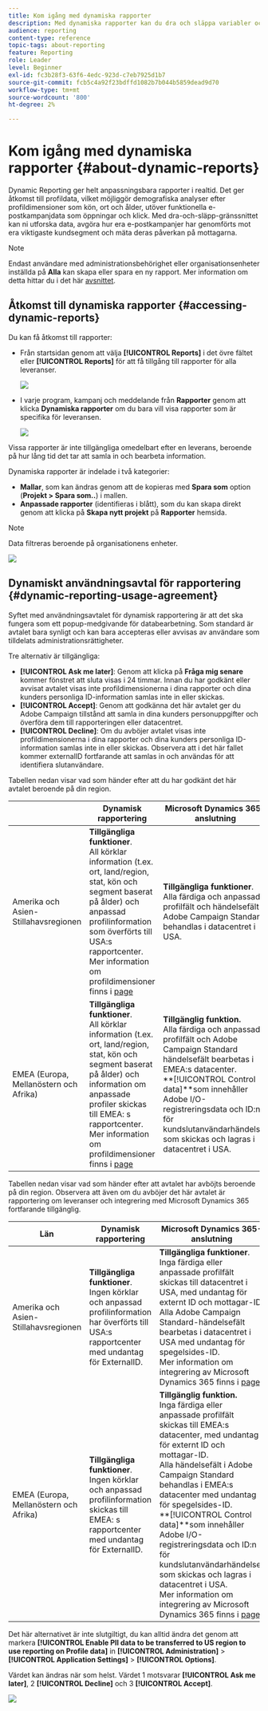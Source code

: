 ```yaml
---
title: Kom igång med dynamiska rapporter
description: Med dynamiska rapporter kan du dra och släppa variabler och dimensioner i frihandsmiljön och analysera hur framgångsrika era kampanjer är.
audience: reporting
content-type: reference
topic-tags: about-reporting
feature: Reporting
role: Leader
level: Beginner
exl-id: fc3b28f3-63f6-4edc-923d-c7eb7925d1b7
source-git-commit: fcb5c4a92f23bdffd1082b7b044b5859dead9d70
workflow-type: tm+mt
source-wordcount: '800'
ht-degree: 2%

---
```


# Kom igång med dynamiska rapporter {#about-dynamic-reports}

Dynamic Reporting ger helt anpassningsbara rapporter i realtid. Det ger åtkomst till profildata, vilket möjliggör demografiska analyser efter profildimensioner som kön, ort och ålder, utöver funktionella e-postkampanjdata som öppningar och klick. Med dra-och-släpp-gränssnittet kan ni utforska data, avgöra hur era e-postkampanjer har genomförts mot era viktigaste kundsegment och mäta deras påverkan på mottagarna.

>[!NOTE]
>
>Endast användare med administrationsbehörighet eller organisationsenheter inställda på **Alla** kan skapa eller spara en ny rapport. Mer information om detta hittar du i det här [avsnittet](../../administration/using/users-management.md).

## Åtkomst till dynamiska rapporter {#accessing-dynamic-reports}

Du kan få åtkomst till rapporter:

* Från startsidan genom att välja **[!UICONTROL Reports]** i det övre fältet eller **[!UICONTROL Reports]** för att få tillgång till rapporter för alla leveranser.

  ![](assets/campaign_reports_access.png)

* I varje program, kampanj och meddelande från **Rapporter** genom att klicka **Dynamiska rapporter** om du bara vill visa rapporter som är specifika för leveransen.

  ![](assets/campaign_reports_description.png)

Vissa rapporter är inte tillgängliga omedelbart efter en leverans, beroende på hur lång tid det tar att samla in och bearbeta information.

Dynamiska rapporter är indelade i två kategorier:

* **Mallar**, som kan ändras genom att de kopieras med **Spara som** option (**Projekt > Spara som..**) i mallen.
* **Anpassade rapporter** (identifieras i blått), som du kan skapa direkt genom att klicka på **Skapa nytt projekt** på **Rapporter** hemsida.

>[!NOTE]
>
>Data filtreras beroende på organisationens enheter.

![](assets/dynamic_report_overview.png)

## Dynamiskt användningsavtal för rapportering {#dynamic-reporting-usage-agreement}

Syftet med användningsavtalet för dynamisk rapportering är att det ska fungera som ett popup-medgivande för databearbetning. Som standard är avtalet bara synligt och kan bara accepteras eller avvisas av användare som tilldelats administrationsrättigheter.

Tre alternativ är tillgängliga:

* **[!UICONTROL Ask me later]**: Genom att klicka på **Fråga mig senare** kommer fönstret att sluta visas i 24 timmar. Innan du har godkänt eller avvisat avtalet visas inte profildimensionerna i dina rapporter och dina kunders personliga ID-information samlas inte in eller skickas.
* **[!UICONTROL Accept]**: Genom att godkänna det här avtalet ger du Adobe Campaign tillstånd att samla in dina kunders personuppgifter och överföra dem till rapporteringen eller datacentret.
* **[!UICONTROL Decline]**: Om du avböjer avtalet visas inte profildimensionerna i dina rapporter och dina kunders personliga ID-information samlas inte in eller skickas. Observera att i det här fallet kommer externalID fortfarande att samlas in och användas för att identifiera slutanvändare.

Tabellen nedan visar vad som händer efter att du har godkänt det här avtalet beroende på din region.

|  | Dynamisk rapportering | Microsoft Dynamics 365-anslutning |
|---|---|---|
| Amerika och Asien-Stillahavsregionen | **Tillgängliga funktioner**. <br>All körklar information (t.ex. ort, land/region, stat, kön och segment baserat på ålder) och anpassad profilinformation som överförts till USA:s rapportcenter. Mer information om profildimensioner finns i [page](../../reporting/using/list-of-components-.md) | **Tillgängliga funktioner**. <br>Alla färdiga och anpassade profilfält och händelsefält i Adobe Campaign Standard behandlas i datacentret i USA. |
| EMEA (Europa, Mellanöstern och Afrika) | **Tillgängliga funktioner**. <br>All körklar information (t.ex. ort, land/region, stat, kön och segment baserat på ålder) och information om anpassade profiler skickas till EMEA: s rapportcenter. Mer information om profildimensioner finns i [page](../../reporting/using/list-of-components-.md) | **Tillgänglig funktion.** <br>Alla färdiga och anpassade profilfält och Adobe Campaign Standard händelsefält bearbetas i EMEA:s datacenter. <br>**[!UICONTROL Control data]**som innehåller Adobe I/O-registreringsdata och ID:n för kundslutanvändarhändelser som skickas och lagras i datacentret i USA. |

Tabellen nedan visar vad som händer efter att avtalet har avböjts beroende på din region. Observera att även om du avböjer det här avtalet är rapportering om leveranser och integrering med Microsoft Dynamics 365 fortfarande tillgänglig.

| Län | Dynamisk rapportering | Microsoft Dynamics 365-anslutning |
|---|---|---|
| Amerika och Asien-Stillahavsregionen | **Tillgängliga funktioner**. <br> Ingen körklar och anpassad profilinformation har överförts till USA:s rapportcenter med undantag för ExternalID. | **Tillgängliga funktioner**. <br>Inga färdiga eller anpassade profilfält skickas till datacentret i USA, med undantag för externt ID och mottagar-ID. <br>Alla Adobe Campaign Standard-händelsefält bearbetas i datacentret i USA med undantag för spegelsides-ID. <br>Mer information om integrering av Microsoft Dynamics 365 finns i [page](../../integrating/using/d365-acs-get-started.md). |
| EMEA (Europa, Mellanöstern och Afrika) | **Tillgängliga funktioner**. <br>Ingen körklar och anpassad profilinformation skickas till EMEA: s rapportcenter med undantag för ExternalID. | **Tillgänglig funktion.** <br>Inga färdiga eller anpassade profilfält skickas till EMEA:s datacenter, med undantag för externt ID och mottagar-ID. <br>Alla händelsefält i Adobe Campaign Standard behandlas i EMEA:s datacenter med undantag för spegelsides-ID.  <br>**[!UICONTROL Control data]**som innehåller Adobe I/O-registreringsdata och ID:n för kundslutanvändarhändelser som skickas och lagras i datacentret i USA.<br>Mer information om integrering av Microsoft Dynamics 365 finns i [page](../../integrating/using/d365-acs-get-started.md). |

Det här alternativet är inte slutgiltigt, du kan alltid ändra det genom att markera **[!UICONTROL Enable PII data to be transferred to US region to use reporting on Profile data]** in **[!UICONTROL Administration]** > **[!UICONTROL Application Settings]** > **[!UICONTROL Options]**.

Värdet kan ändras när som helst. Värdet 1 motsvarar **[!UICONTROL Ask me later]**, 2 **[!UICONTROL Decline]** och 3 **[!UICONTROL Accept]**.

![](assets/pii_window_2.png)
